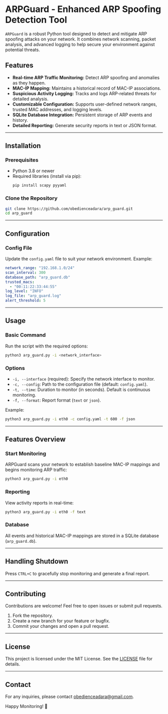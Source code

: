 
# ARPGuard - Enhanced ARP Spoofing Detection Tool

`ARPGuard` is a robust Python tool designed to detect and mitigate ARP spoofing attacks on your network. It combines network scanning, packet analysis, and advanced logging to help secure your environment against potential threats.

## Features

- **Real-time ARP Traffic Monitoring:** Detect ARP spoofing and anomalies as they happen.
- **MAC-IP Mapping:** Maintains a historical record of MAC-IP associations.
- **Suspicious Activity Logging:** Tracks and logs ARP-related threats for detailed analysis.
- **Customizable Configuration:** Supports user-defined network ranges, trusted MAC addresses, and logging levels.
- **SQLite Database Integration:** Persistent storage of ARP events and history.
- **Detailed Reporting:** Generate security reports in text or JSON format.

---

## Installation

### Prerequisites
- Python 3.8 or newer
- Required libraries (install via pip):
  ```bash
  pip install scapy pyyaml
  ```

### Clone the Repository
```bash
git clone https://github.com/obedienceadara/arp_guard.git
cd arp_guard
```

---

## Configuration

### Config File
Update the `config.yaml` file to suit your network environment. Example:
```yaml
network_range: "192.168.1.0/24"
scan_interval: 300
database_path: "arp_guard.db"
trusted_macs:
  - "00:11:22:33:44:55"
log_level: "INFO"
log_file: "arp_guard.log"
alert_threshold: 5
```

---

## Usage

### Basic Command
Run the script with the required options:
```bash
python3 arp_guard.py -i <network_interface>
```

### Options
- `-i, --interface` (required): Specify the network interface to monitor.
- `-c, --config`: Path to the configuration file (default: `config.yaml`).
- `-t, --time`: Duration to monitor (in seconds). Default is continuous monitoring.
- `-f, --format`: Report format (`text` or `json`).

Example:
```bash
python3 arp_guard.py -i eth0 -c config.yaml -t 600 -f json
```

---

## Features Overview

### Start Monitoring
ARPGuard scans your network to establish baseline MAC-IP mappings and begins monitoring ARP traffic:
```bash
python3 arp_guard.py -i eth0
```

### Reporting
View activity reports in real-time:
```bash
python3 arp_guard.py -i eth0 -f text
```

### Database
All events and historical MAC-IP mappings are stored in a SQLite database (`arp_guard.db`).

---

## Handling Shutdown
Press `CTRL+C` to gracefully stop monitoring and generate a final report.

---

## Contributing

Contributions are welcome! Feel free to open issues or submit pull requests.

1. Fork the repository.
2. Create a new branch for your feature or bugfix.
3. Commit your changes and open a pull request.

---

## License

This project is licensed under the MIT License. See the [LICENSE](LICENSE) file for details.

---

## Contact

For any inquiries, please contact [obedienceadara@gmail.com](mailto:obedienceadara@gmail.com).

Happy Monitoring! 🚀
```
